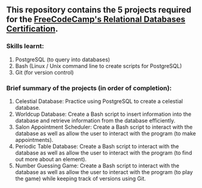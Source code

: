 ## This repository contains the 5 projects required for the [FreeCodeCamp's Relational Databases Certification](https://www.freecodecamp.org/learn/relational-database).

### Skills learnt:
1. PostgreSQL (to query into databases)
2. Bash (Linux / Unix command line to create scripts for PostgreSQL)
3. Git (for version control)

### Brief summary of the projects (in order of completion):
1. Celestial Database: Practice using PostgreSQL to create a celestial database.
2. Worldcup Database: Create a Bash script to insert information into the database and retrieve information from the database efficiently.
3. Salon Appointment Scheduler: Create a Bash script to interact with the database as well as allow the user to interact with the program (to make appointments).
4. Periodic Table Database: Create a Bash script to interact with the database as well as allow the user to interact with the program (to find out more about an element).
5. Number Guessing Game: Create a Bash script to interact with the database as well as allow the user to interact with the program (to play the game) while keeping track of versions using Git.
